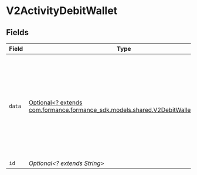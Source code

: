 # V2ActivityDebitWallet


## Fields

| Field                                                                                                                           | Type                                                                                                                            | Required                                                                                                                        | Description                                                                                                                     | Example                                                                                                                         |
| ------------------------------------------------------------------------------------------------------------------------------- | ------------------------------------------------------------------------------------------------------------------------------- | ------------------------------------------------------------------------------------------------------------------------------- | ------------------------------------------------------------------------------------------------------------------------------- | ------------------------------------------------------------------------------------------------------------------------------- |
| `data`                                                                                                                          | [Optional<? extends com.formance.formance_sdk.models.shared.V2DebitWalletRequest>](../../models/shared/V2DebitWalletRequest.md) | :heavy_minus_sign:                                                                                                              | N/A                                                                                                                             | {<br/>"amount": {<br/>"asset": "USD/2",<br/>"amount": 100<br/>},<br/>"metadata": {<br/>"key": ""<br/>},<br/>"pending": true<br/>} |
| `id`                                                                                                                            | *Optional<? extends String>*                                                                                                    | :heavy_minus_sign:                                                                                                              | N/A                                                                                                                             |                                                                                                                                 |